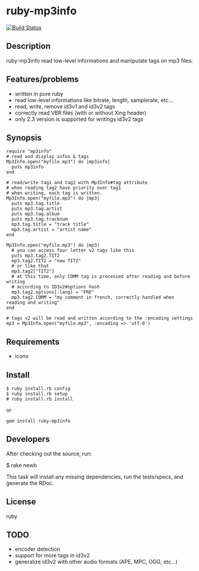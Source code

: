 # ruby-mp3info

[![Build Status](https://secure.travis-ci.org/moumar/ruby-mp3info.png)](http://travis-ci.org/moumar/ruby-mp3info)

## Description

ruby-mp3info read low-level informations and manipulate tags on
mp3 files.

## Features/problems

* written in pure ruby 
* read low-level informations like bitrate, length, samplerate, etc...
* read, write, remove id3v1 and id3v2 tags
* correctly read VBR files (with or without Xing header)
* only 2.3 version is supported for writings id3v2 tags

## Synopsis

    require "mp3info"
    # read and display infos & tags
    Mp3Info.open("myfile.mp3") do |mp3info|
      puts mp3info
    end

    # read/write tag1 and tag2 with Mp3Info#tag attribute
    # when reading tag2 have priority over tag1
    # when writing, each tag is written.
    Mp3Info.open("myfile.mp3") do |mp3|
      puts mp3.tag.title   
      puts mp3.tag.artist   
      puts mp3.tag.album
      puts mp3.tag.tracknum
      mp3.tag.title = "track title"
      mp3.tag.artist = "artist name"
    end

    Mp3Info.open("myfile.mp3") do |mp3|
      # you can access four letter v2 tags like this
      puts mp3.tag2.TIT2
      mp3.tag2.TIT2 = "new TIT2"
      # or like that
      mp3.tag2["TIT2"]
      # at this time, only COMM tag is processed after reading and before writing
      # according to ID3v2#options hash
      mp3.tag2.options[:lang] = "FRE"
      mp3.tag2.COMM = "my comment in french, correctly handled when reading and writing"
    end

    # tags v2 will be read and written according to the :encoding settings
    mp3 = Mp3Info.open("myfile.mp3", :encoding => 'utf-8')

## Requirements

* iconv

## Install

    $ ruby install.rb config
    $ ruby install.rb setup
    # ruby install.rb install

or

    gem install ruby-mp3info

## Developers

After checking out the source, run:

  $ rake newb

This task will install any missing dependencies, run the tests/specs,
and generate the RDoc.

## License

ruby

## TODO

* encoder detection
* support for more tags in id3v2
* generalize id3v2 with other audio formats (APE, MPC, OGG, etc...)

